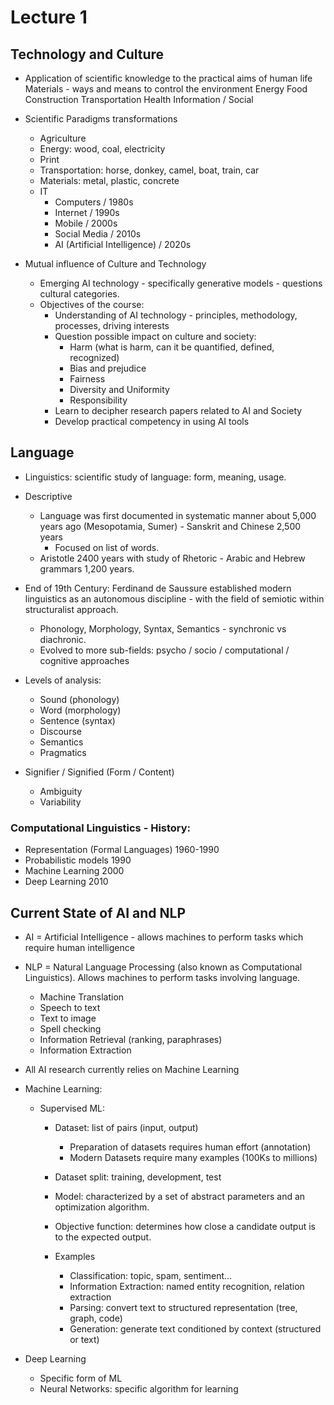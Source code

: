 # Lecture 1

## Technology and Culture
* Application of scientific knowledge to the practical aims of human life
	Materials - ways and means to control the environment
	Energy
	Food
	Construction
	Transportation
	Health
	Information / Social 

* Scientific Paradigms transformations
  * Agriculture
  * Energy: wood, coal, electricity
  * Print 
  * Transportation: horse, donkey, camel, boat, train, car
  * Materials: metal, plastic, concrete
  * IT
    * Computers / 1980s
	* Internet / 1990s
	* Mobile / 2000s
	* Social Media / 2010s
	* AI (Artificial Intelligence) / 2020s

* Mutual influence of Culture and Technology
  * Emerging AI technology - specifically generative models - questions cultural categories.
  * Objectives of the course:
    * Understanding of AI technology - principles, methodology, processes, driving interests
	* Question possible impact on culture and society:
	  * Harm (what is harm, can it be quantified, defined, recognized)
	  * Bias and prejudice
	  * Fairness
	  * Diversity and Uniformity
	  * Responsibility
	* Learn to decipher research papers related to AI and Society
	* Develop practical competency in using AI tools

## Language

* Linguistics: scientific study of language: form, meaning, usage.
* Descriptive
  * Language was first documented in systematic manner about 5,000 years ago (Mesopotamia, Sumer) - Sanskrit and Chinese 2,500 years
    * Focused on list of words.
  * Aristotle 2400 years with study of Rhetoric - Arabic and Hebrew grammars 1,200 years.
* End of 19th Century: Ferdinand de Saussure established modern linguistics as an autonomous discipline - with the field of semiotic within structuralist approach.
  * Phonology, Morphology, Syntax, Semantics - synchronic vs diachronic.
  * Evolved to more sub-fields: psycho / socio / computational / cognitive approaches

* Levels of analysis:
  * Sound (phonology)
  * Word (morphology)
  * Sentence (syntax)
  * Discourse
  * Semantics
  * Pragmatics

* Signifier / Signified (Form / Content)
  * Ambiguity
  * Variability

### Computational Linguistics - History: 

* Representation (Formal Languages) 1960-1990
* Probabilistic models 1990
* Machine Learning 2000
* Deep Learning 2010


## Current State of AI and NLP

* AI = Artificial Intelligence - allows machines to perform tasks which require human intelligence
* NLP = Natural Language Processing (also known as Computational Linguistics).  Allows machines to perform tasks involving language.
  * Machine Translation
  * Speech to text
  * Text to image
  * Spell checking
  * Information Retrieval (ranking, paraphrases)
  * Information Extraction 
* All AI research currently relies on Machine Learning

* Machine Learning:
  * Supervised ML: 
	* Dataset: list of pairs (input, output)
	  * Preparation of datasets requires human effort (annotation)
	  * Modern Datasets require many examples (100Ks to millions)
	* Dataset split: training, development, test
	* Model: characterized by a set of abstract parameters and an optimization algorithm.
	* Objective function: determines how close a candidate output is to the expected output.

	* Examples
	  * Classification: topic, spam, sentiment...
	  * Information Extraction: named entity recognition, relation extraction
	  * Parsing: convert text to structured representation (tree, graph, code)
	  * Generation: generate text conditioned by context (structured or text)

* Deep Learning
  * Specific form of ML
  * Neural Networks: specific algorithm for learning

